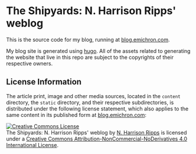 # The Shipyards: N. Harrison Ripps' weblog
This is the source code for my blog, running at [blog.emichron.com](http://blog.emichron.com/).

My blog site is generated using [hugo](https://gohugo.io/). All of the assets related to generating the website that live in this repo are subject to the copyrights of their respective owners.

## License Information
The article print, image and other media sources, located in the `content` directory, the `static` directory, and their respective subdirectories, is distributed under the following license statement, which also applies to the same content in its published form at [blog.emichron.com](http://blog.emichron.com/):

<a rel="license" href="http://creativecommons.org/licenses/by-nc-nd/4.0/"><img alt="Creative Commons License" style="border-width:0" src="https://i.creativecommons.org/l/by-nc-nd/4.0/80x15.png" /></a><br /><span xmlns:dct="http://purl.org/dc/terms/" property="dct:title">The Shipyards: N. Harrison Ripps' weblog</span> by <a xmlns:cc="http://creativecommons.org/ns#" href="http://emichron.com/" property="cc:attributionName" rel="cc:attributionURL">N. Harrison Ripps</a> is licensed under a <a rel="license" href="http://creativecommons.org/licenses/by-nc-nd/4.0/">Creative Commons Attribution-NonCommercial-NoDerivatives 4.0 International License</a>.
